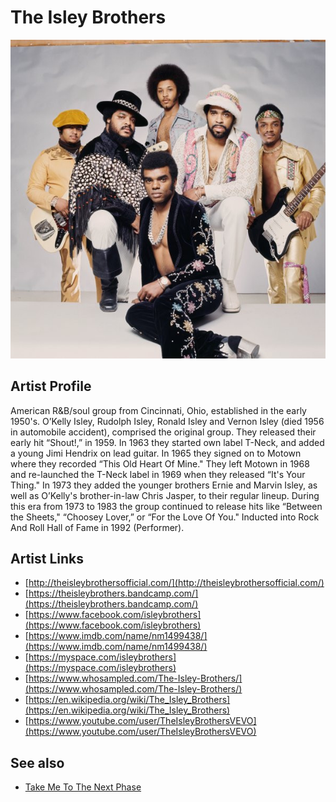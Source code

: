 # The Isley Brothers

![](../../assets/artists/The_Isley_Brothers.png)

## Artist Profile

American R&B/soul group from Cincinnati, Ohio, established in the early 1950's. O’Kelly Isley, Rudolph Isley, Ronald Isley and Vernon Isley (died 1956 in automobile accident), comprised the original group. They released their early hit “Shout!,” in 1959. In 1963 they started own label T-Neck, and added a young Jimi Hendrix on lead guitar. In 1965 they signed on to Motown where they recorded “This Old Heart Of Mine." They left Motown in 1968 and re-launched the T-Neck label in 1969 when they released “It's Your Thing." In 1973 they added the younger brothers Ernie and Marvin Isley, as well as O’Kelly's brother-in-law Chris Jasper, to their regular lineup. During this era from 1973 to 1983 the group continued to release hits like “Between the Sheets," “Choosey Lover,” or “For the Love Of You."
Inducted into Rock And Roll Hall of Fame in 1992 (Performer).

## Artist Links

- [http://theisleybrothersofficial.com/](http://theisleybrothersofficial.com/)
- [https://theisleybrothers.bandcamp.com/](https://theisleybrothers.bandcamp.com/)
- [https://www.facebook.com/isleybrothers](https://www.facebook.com/isleybrothers)
- [https://www.imdb.com/name/nm1499438/](https://www.imdb.com/name/nm1499438/)
- [https://myspace.com/isleybrothers](https://myspace.com/isleybrothers)
- [https://www.whosampled.com/The-Isley-Brothers/](https://www.whosampled.com/The-Isley-Brothers/)
- [https://en.wikipedia.org/wiki/The_Isley_Brothers](https://en.wikipedia.org/wiki/The_Isley_Brothers)
- [https://www.youtube.com/user/TheIsleyBrothersVEVO](https://www.youtube.com/user/TheIsleyBrothersVEVO)


## See also

- [Take Me To The Next Phase](Take_Me_To_The_Next_Phase.md)
